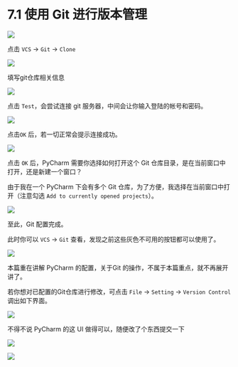 # 7.1 使用 Git 进行版本管理

![](http://image.iswbm.com/20200804124133.png)

点击 `VCS` -> `Git` -> `Clone`

![](http://image.python-online.cn/20191211100048.png)

填写git仓库相关信息

![](http://image.python-online.cn/20191211100657.png)

点击 `Test`，会尝试连接 git 服务器，中间会让你输入登陆的帐号和密码。

![](http://image.python-online.cn/20191211101706.png)

点击`OK` 后，若一切正常会提示连接成功。

![](http://image.python-online.cn/20191211101845.png)

点击 `OK` 后，PyCharm 需要你选择如何打开这个 Git 仓库目录，是在当前窗口中打开，还是新建一个窗口？

由于我在一个 PyCharm 下会有多个 Git 仓库，为了方便，我选择在当前窗口中打开（注意勾选 `Add to currently opened projects`）。

![](http://image.python-online.cn/20191211102501.png)

至此，Git 配置完成。

此时你可以 `VCS` -> `Git` 查看，发现之前这些灰色不可用的按钮都可以使用了。

![](http://image.python-online.cn/20191211102826.png)

本篇重在讲解 PyCharm 的配置，关于Git 的操作，不属于本篇重点，就不再展开讲了。

若你想对已配置的Git仓库进行修改，可点击 `File` -> `Setting` -> `Version Control` 调出如下界面。

![](http://image.python-online.cn/20191211133836.png)

不得不说 PyCharm 的这 UI 做得可以，随便改了个东西提交一下

![](http://image.python-online.cn/20191211143510.png)

![](http://image.iswbm.com/20200607174235.png)